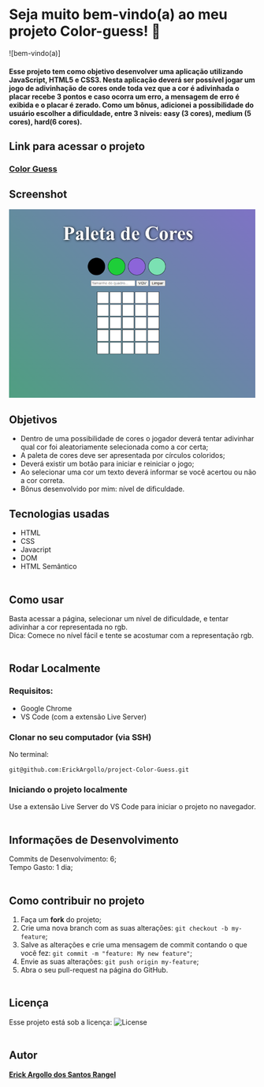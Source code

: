 # Seja muito bem-vindo(a) ao meu projeto Color-guess! :rocket:
![bem-vindo(a)]

#### <p>Esse projeto tem como objetivo desenvolver uma aplicação utilizando JavaScript, HTML5 e CSS3. Nesta aplicação deverá ser possível jogar um jogo de adivinhação de cores onde toda vez que a cor é adivinhada o placar recebe 3 pontos e caso ocorra um erro, a mensagem de erro é exibida e o placar é zerado. Como um bônus, adicionei a possibilidade do usuário escolher a dificuldade, entre 3 niveis: easy (3 cores), medium (5 cores), hard(6 cores). </p>

## Link para acessar o projeto
### <b> <a href="https://github.com/ErickArgollo/project-Color-Guess">Color Guess</a> </b> <br>

## Screenshot
![ScreenShot](https://github.com/ErickArgollo/project-Pixel-Art/blob/main/pixels.png)
## Objetivos
  * Dentro de uma possibilidade de cores o jogador deverá tentar adivinhar qual cor foi aleatoriamente selecionada como a cor certa;
  * A paleta de cores deve ser apresentada por círculos coloridos;
  * Deverá existir um botão para iniciar e reiniciar o jogo;
  * Ao selecionar uma cor um texto deverá informar se você acertou ou não a cor correta.
  * Bônus desenvolvido por mim: nível de dificuldade.
## Tecnologias usadas
  * HTML
  * CSS
  * Javacript
  * DOM
  * HTML Semântico<br><br>

## Como usar
  Basta acessar a página, selecionar um nível de dificuldade, e tentar adivinhar a cor representada no rgb.
  <br>
  Dica: Comece no nível fácil e tente se acostumar com a representação rgb.<br><br>

## Rodar Localmente
  ### Requisitos:
   * Google Chrome
   * VS Code (com a extensão Live Server) 
    
  ### Clonar no seu computador (via SSH)
  No terminal:
  
    git@github.com:ErickArgollo/project-Color-Guess.git
  

  ### Iniciando o projeto localmente
  Use a extensão Live Server do VS Code para iniciar o projeto no navegador.<br><br>

  ## Informações de Desenvolvimento
  Commits de Desenvolvimento: 6; <br>
  Tempo Gasto: 1 dia;<br><br>

## Como contribuir no projeto
  1. Faça um **fork** do projeto;
  2. Crie uma nova branch com as suas alterações: `git checkout -b my-feature`;
  3. Salve as alterações e crie uma mensagem de commit contando o que você fez: `git commit -m "feature: My new feature"`;
  4. Envie as suas alterações: `git push origin my-feature`;
  5. Abra o seu pull-request na página do GitHub.<br><br>

  ## Licença
  Esse projeto está sob a licença:
  <img alt="License" src="https://img.shields.io/badge/license-MIT-brightgreen"><br><br>
  
##  Autor
<a href="https://www.linkedin.com/in/erick-argollo/">
 <b>Erick Argollo dos Santos Rangel</b></a> <a href="https://www.linkedin.com/in/erick-argollo/"></a>
